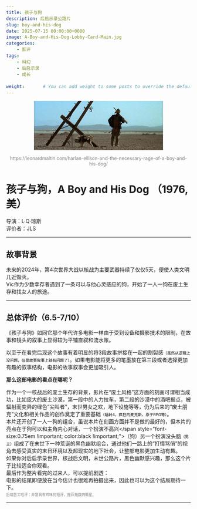 ```yaml
---
title: 孩子与狗
description: 后启示录公路片
slug: boy-and-his-dog
date: 2025-07-15 00:00:00+0000
image: A-Boy-and-His-Dog-Lobby-Card-Main.jpg
categories:
    - 影评
tags:
    - 科幻
    - 后启示录
    - 成长

weight:       # You can add weight to some posts to override the default sorting (date descending)
---
```


<div style="text-align: center;">
  <img src="BAD1.png" alt="Boy&Dog_1" style="max-width: 70%;">
  <p style="font-size: 0.9em; color: gray;">https://leonardmaltin.com/harlan-ellison-and-the-necessary-rage-of-a-boy-and-his-dog/</p>
</div>

# **孩子与狗，A Boy and His Dog （1976,美）**
导演：L·Q·琼斯  
评价者：JLS  
***  
## **故事背景**  
未来的2024年，第4次世界大战以核战为主要武器持续了仅仅5天，便使人类文明几近毁灭。  
Vic作为少数幸存者遇到了一条可以与他心灵感应的狗，开始了一人一狗在废土生存和找女人的旅途。  


***
## **总体评价（6.5-7/10）**   
《孩子与狗》如同它那个年代许多电影一样由于受到设备和摄影技术的限制，在故事和镜头的叙事上显得较为平铺直叙和流水账。  

以至于在看完后现这个故事有着明显的将3段故事拼接在一起的割裂感<span style="font-size:0.75em !important; color:black !important;">（虽然从逻辑上没问题，但是故事叙事上就有问题了）</span>。如果电影能将更多的笔墨放在第三段或者选择更加有趣的叙事结构，电影的故事叙事会更加吸引人。  

**那么这部电影的看点在哪呢？**  

作为一个一核战后的废土生存的背景，影片在“废土风格”这方面的刻画可谓相当成功，比如庞大的废土沙漠，第一段中的人力拉车，第二段的沙漠中的酒吧据点，被辐射而变异的绿色“尖叫者”，末世男女之欢，地下设施等等，仍为后来的“废土朋克”文化和相关作品的创作奠定了重要基础<span style="font-size:0.75em !important; color:black !important;">（辐射4，疯狂的麦克斯，原子RPG等）</span>。  
本片还开创了一人一狗的组合，虽说本片在刻画方面并不是做的最好的，但本片的亮点在于狗可以和主角内心对话，一个扮演不高兴</span style="font-size:0.75em !important; color:black !important;">（狗）</span>另一个扮演没头脑<span style="font-size:0.75em !important; color:black !important;">（男主）</span>组成了在末世下一种荒诞的黑色幽默组合，通过他们一路上的“打情骂俏”的视角去感受真实的末日环境以及超现实的地下社会，让整部电影更加生动有趣。  
如果你对后启示录世界，核战后文明，末世公路片，黑色幽默感兴趣，那么这个片子比较适合你观看。  
最后作为整片看完的过来人，可以提前剧透：  
电影的结尾即便放在当今估计也很难再拍摄出来，因此也可以为这个结局期待一下。  
<span style="font-size:0.7em; color:gray;">后端苦工哈评：非常具有鸡味的短评，推荐指数四颗星。</span>   
***